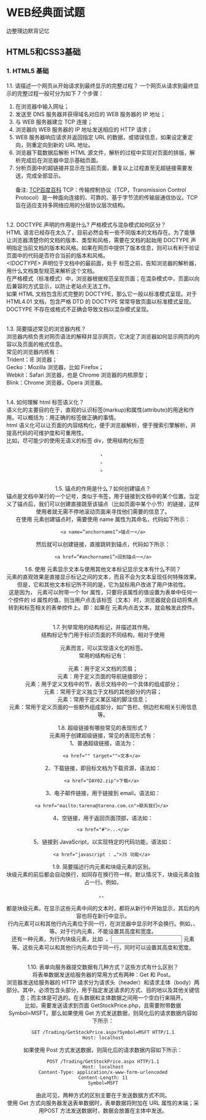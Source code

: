 # WEB经典面试题
边整理边默背记忆
## HTML5和CSS3基础
### 1. HTML5 基础
1.1. 请描述一个网页从开始请求到最终显示的完整过程？
一个网页从请求到最终显示的完整过程一般可分为如下 7 个步骤：
1. 在浏览器中输入网址；
2. 发送至 DNS 服务器并获得域名对应的 WEB 服务器的 IP 地址；
3. 与 WEB 服务器建立 TCP 连接；
4. 浏览器向 WEB 服务器的 IP 地址发送相应的 HTTP 请求；
5. WEB 服务器响应请求并返回指定 URL 的数据，或错误信息，如果设定重定向，则重定向到新的 URL 地址。
6. 浏览器下载数据后解析 HTML 源文件，解析的过程中实现对页面的排版，解析完成后在浏览器中显示基础页面。
7. 分析页面中的超链接并显示在当前页面，重复以上过程直至无超链接需要发送，完成全部显示。<br><br>
备注: [TCP百度百科](https://baike.baidu.com/item/TCP/33012?fr=aladdin)
TCP：传输控制协议（TCP，Transmission Control Protocol）是一种面向连接的、可靠的、基于字节流的传输层通信协议。TCP旨在适应支持多网络应用的分层协议层次结构。<br><br>

1.2. DOCTYPE 声明的作用是什么? 严格模式与混杂模式如何区分？<br>
HTML 语言已经存在太久了，目前必然会有一些不同版本的文档存在。为了能够让浏览器清楚你的文档的版本、类型和风格，需要在文档的起始用 DOCTYPE 声明指定当前文档的版本和风格。如果在网页中提供了版本信息，则可以有利于验证页面中的代码是否符合当前的版本和风格。<br>
*<!DOCTYPE>* 声明位于文档中的最前面，处于 <html> 标签之前，告知浏览器的解析器，用什么文档类型规范来解析这个文档。<br>
在严格模式（标准模式）中，浏览器根据规范呈现页面；在混杂模式中，页面以向后兼容的方式显示，以防止老站点无法工作。<br>
如果 HTML 文档包含形式完整的 DOCTYPE，那么它一般以标准模式呈现。对于 HTML4.01 文档，包含严格 DTD 的 DOCTYPE 常常导致页面以标准模式呈现。DOCTYPE 不存在或格式不正确会导致文档以混杂模式呈现。<br><br>

1.3. 简要描述常见的浏览器内核？<br>
浏览器内核负责对网页语法的解释并显示网页，它决定了浏览器如何显示网页的内容以及页面的格式信息。<br>
常见的浏览器内核有：<br>
Trident：IE 浏览器；<br>
Gecko：Mozilla 浏览器，比如 Firefox；<br>
Webkit：Safari 浏览器，也是 Chrome 浏览器的内核原型；<br>
Blink：Chrome 浏览器，Opera 浏览器。<br><br>

1.4. 如何理解 html 标签语义化？<br>
语义化的主要目的在于，直观的认识标签(markup)和属性(attribute)的用途和作用。可以概括为：用正确的标签做正确的事情。<br>
html 语义化可以让页面的内容结构化，便于浏览器解析，便于搜索引擎解析，并提高代码的可维护度和可重用性。<br>
比如，尽可能少的使用无语义的标签 div，使用结构化标签<header>、<section>、<footer> 。<br><br>

1.5. 锚点的作用是什么？如何创建锚点？<br>
锚点是文档中某行的一个记号，类似于书签，用于链接到文档中的某个位置。当定义了锚点后，我们可以创建直接跳至该锚点（比如页面中某个小节）的链接，这样使用者就无需不停地滚动页面来寻找他们需要的信息了。<br>
在使用 <a> 元素创建锚点时，需要使用 name 属性为其命名，代码如下所示：
```
<a name=”anchorname1”>锚点一</a>
```
然后就可以创建链接，直接跳转到锚点，代码如下所示：
```
<a href=”#anchorname1”>回到锚点一</a>
```

1.6. 使用 <label> 元素显示文本与使用其他文本标记显示文本有什么不同？<br>
<label> 元素的直观效果是直接显示标记之间的文本，而且不会为文本呈现任何特殊效果。但是，它和其他文本标记所不同的是，它为鼠标用户改进了用户体验性。<br>
这是因为， <label> 元素可以附带一个 for 属性，只要将该属性的值设置为表单中任何一个控件的 id 属性的值，则当用户点击该标签（文本）时，浏览器就会自动将焦点转到和标签相关的表单控件上。即：如果在 <label>元素内点击文本，就会触发此控件。<br><br>

1.7. 列举常用的结构标记，并描述其作用。<br>
结构标记专门用于标识页面的不同结构，相对于使用 <div> 元素而言，可以实现语义化的标签。<br>
常用的结构标记有：<br>
<header> 元素：用于定义文档的页眉；<br>
<nav> 元素：用于定义页面的导航链接部分；<br>
<section> 元素：用于定义文档中的节，表示文档中的一个具体的组成部分；<br>
<article> 元素：常用于定义独立于文档的其他部分的内容；<br>
<footer> 元素：常用于定义某区域的脚注信息；<br>
<aside> 元素：常用于定义页面的一些额外组成部分，如广告栏、侧边栏和相关引用信息等。<br>

1.8. 超级链接有哪些常见的表现形式？<br>
<a> 元素用于创建超级链接，常见的表现形式有：<br>
1、普通超级链接，语法为：
  ```
<a href="" target="">文本</a> 
  ```
2、下载链接，即目标文档为下载资源，语法如：
  ```
<a href="DAY02.zip">下载</a> 
  ```
3、电子邮件链接，用于链接到 email，语法如：
  ```
<a href="mailto:tarena@tarena.com.cn">联系我们</a> 
  ```
4、空链接，用于返回页面顶部，语法如：
  ```
<a href="#">...</a>
  ```
5、链接到 JavaScript，以实现特定的代码功能，语法如：
  ```
<a href="javascript : …">JS 功能</a> 
  ```

1.9. 简要描述行内元素和块级元素的区别。<br>
块级元素的前后都会自动换行，如同存在换行符一样。默认情况下，块级元素会独占一行。例如，<p>、<hn>、<div> 都是块级元素。在显示这些元素中间的文本时，都将从新行中开始显示，其后的内容也将在新行中显示。<br>
行内元素可以和其他行内元素位于同一行，在浏览器中显示时不会换行。例如，<a>、<span> 等。对于行内元素，不能设置其高度和宽度。<br>
还有一种元素，为行内块级元素，比如 <img> 、<input> 元素等。这些元素可以和其他行内元素位于同一行，同时可以设置其高度和宽度。<br><br>

1.10. 表单向服务器提交数据有几种方式？这些方式有什么区别？<br>
将表单数据发送给服务器的常用方式有两种：Get 和 Post。<br>
浏览器发送给服务器的 HTTP 请求分为请求头（header）和请求主体（body）两部分。其中，必须包含头部分，用于指定发送请求的方式、目的地以及其他关键信息；而主体是可选的。在头数据和主体数据之间用一个空白行来隔开。<br>
比如，需要发送请求到页面 GetStockPrice.php，且需要附带数据 Symbol=MSFT。那么如果使用 Get 方式发送数据，则简化后的请求数据内容如下所示：
```
GET /Trading/GetStockPrice.aspx?Symbol=MSFT HTTP/1.1
Host: localhost
```
如果使用 Post 方式发送数据，则简化后的请求数据内容如下所示：
```
POST /Trading/GetStockPrice.aspx HTTP/1.1
Host: localhost
Content-Type: application/x-www-form-urlencoded
Content-Length: 11
Symbol=MSFT
```
由此可见，两种方式的区别主要在于发送数据方式不同。<br>
使用 Get 方式向服务器发送表单数据时，表单数据将附加在 URL 属性的末端；采用POST 方法发送数据时，数据会放置在主体中发送。<br>

